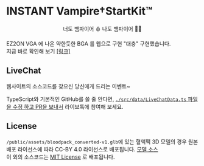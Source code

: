 # INSTANT Vampire†StartKit™
<p align="center">너도 뱀파이어 🩸 나도 뱀파이어 🧛‍♂️</p>

EZ2ON VGA 에 나온 약한듯한 BGA 를 웹으로 구현 "대충" 구현했습니다.  
지금 바로 확인해 보기 [[링크]](https://instantvampirestartk.it)

## LiveChat
웹사이트의 소스코드를 찾으신 당신에게 드리는 이벤트~  

TypeScript와 기본적인 GitHub를 쓸 줄 안다면, [`./src/data/LiveChatData.ts` 파일을 수정 하고 PR을 보내서](./src/data/LiveChatData.ts) 라이브톡에 참여해 보세요.   


## License
`/public/assets/bloodpack_converted-v1.glb`에 있는 혈액팩 3D 모델의 경우 원본 배포 라이선스에 따라 CC-BY 4.0 라이선스로 배포됩니다. [모델 소스](https://sketchfab.com/3d-models/blood-pack-low-poly-pbr-e8122f4880df4286baa08ca79eae1253)  
이 외의 소스코드는 [MIT License](LICENSE) 로 배포됩니다.  
